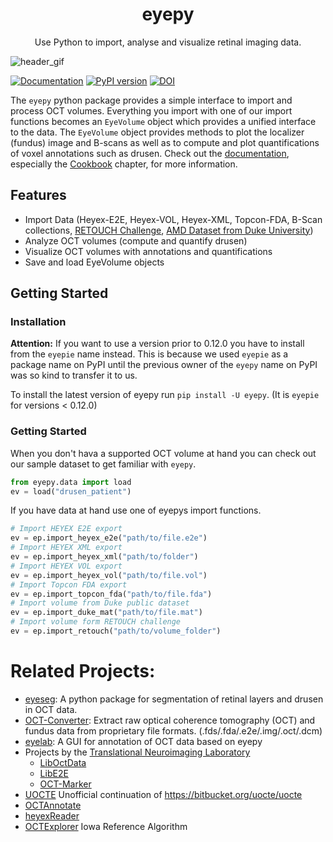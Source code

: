 <h1 align="center">eyepy</h1>
<p align="center">
Use Python to import, analyse and visualize retinal imaging data.
</p>

![header_gif](https://user-images.githubusercontent.com/5720058/228815448-4b561246-dac9-4f8f-abde-e0dd5457a72b.gif)

[![Documentation](https://img.shields.io/badge/docs-eyepy-blue)](https://MedVisBonn.github.io/eyepy)
[![PyPI version](https://badge.fury.io/py/eyepie.svg)](https://badge.fury.io/py/eyepie)
[![DOI](https://zenodo.org/badge/292547201.svg)](https://zenodo.org/badge/latestdoi/292547201)


The `eyepy` python package provides a simple interface to import and process OCT volumes. Everything you import with one of our import functions becomes an `EyeVolume` object which provides a unified interface to the data. The `EyeVolume` object provides methods to plot the localizer (fundus) image and B-scans as well as to compute and plot quantifications of voxel annotations such as drusen. Check out the [documentation](https://MedVisBonn.github.io/eyepy), especially the [Cookbook](https://medvisbonn.github.io/eyepy/cookbook/) chapter, for more information.

## Features

* Import Data (Heyex-E2E, Heyex-VOL, Heyex-XML, Topcon-FDA, B-Scan collections, [RETOUCH Challenge](https://retouch.grand-challenge.org/), [AMD Dataset from Duke University](https://people.duke.edu/~sf59/RPEDC_Ophth_2013_dataset.htm))
* Analyze OCT volumes (compute and quantify drusen)
* Visualize OCT volumes with annotations and quantifications
* Save and load EyeVolume objects

## Getting Started

### Installation
**Attention:** If you want to use a version prior to 0.12.0 you have to install from the `eyepie` name instead. This is because we used `eyepie` as a package name on PyPI until the previous owner of the `eyepy` name on PyPI was so kind to transfer it to us.

To install the latest version of eyepy run `pip install -U eyepy`. (It is `eyepie` for versions < 0.12.0)

### Getting Started
When you don't hava a supported OCT volume at hand you can check out our sample dataset to get familiar with `eyepy`.

```python
from eyepy.data import load
ev = load("drusen_patient")
```

If you have data at hand use one of eyepys import functions.

```python
# Import HEYEX E2E export
ev = ep.import_heyex_e2e("path/to/file.e2e")
# Import HEYEX XML export
ev = ep.import_heyex_xml("path/to/folder")
# Import HEYEX VOL export
ev = ep.import_heyex_vol("path/to/file.vol")
# Import Topcon FDA export
ev = ep.import_topcon_fda("path/to/file.fda")
# Import volume from Duke public dataset
ev = ep.import_duke_mat("path/to/file.mat")
# Import volume form RETOUCH challenge
ev = ep.import_retouch("path/to/volume_folder")
```

# Related Projects:

+ [eyeseg](https://github.com/MedVisBonn/eyeseg): A python package for segmentation of retinal layers and drusen in OCT data.
+ [OCT-Converter](https://github.com/marksgraham/OCT-Converter): Extract raw optical coherence tomography (OCT) and fundus data from proprietary file formats. (.fds/.fda/.e2e/.img/.oct/.dcm)
+ [eyelab](https://github.com/MedVisBonn/eyelab): A GUI for annotation of OCT data based on eyepy
+ Projects by the [Translational Neuroimaging Laboratory](https://github.com/neurodial)
  + [LibOctData](https://github.com/neurodial/LibOctData)
  + [LibE2E](https://github.com/neurodial/LibE2E)
  + [OCT-Marker](https://github.com/neurodial/OCT-Marker)
+ [UOCTE](https://github.com/TSchlosser13/UOCTE) Unofficial continuation of https://bitbucket.org/uocte/uocte
+ [OCTAnnotate](https://github.com/krzyk87/OCTAnnotate)
+ [heyexReader](https://github.com/ayl/heyexReader)
+ [OCTExplorer](https://www.iibi.uiowa.edu/oct-reference) Iowa Reference Algorithm
